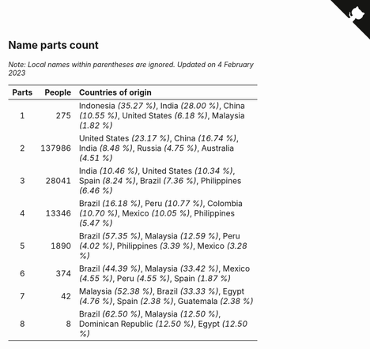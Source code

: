 ## Name parts count

*Note: Local names within parentheses are ignored.*
*Updated on  4 February 2023*

| Parts | People | Countries of origin |
| :--: | ---: | :--- |
| 1 | 275 | Indonesia *(35.27 %)*, India *(28.00 %)*, China *(10.55 %)*, United States *(6.18 %)*, Malaysia *(1.82 %)* |
| 2 | 137986 | United States *(23.17 %)*, China *(16.74 %)*, India *(8.48 %)*, Russia *(4.75 %)*, Australia *(4.51 %)* |
| 3 | 28041 | India *(10.46 %)*, United States *(10.34 %)*, Spain *(8.24 %)*, Brazil *(7.36 %)*, Philippines *(6.46 %)* |
| 4 | 13346 | Brazil *(16.18 %)*, Peru *(10.77 %)*, Colombia *(10.70 %)*, Mexico *(10.05 %)*, Philippines *(5.47 %)* |
| 5 | 1890 | Brazil *(57.35 %)*, Malaysia *(12.59 %)*, Peru *(4.02 %)*, Philippines *(3.39 %)*, Mexico *(3.28 %)* |
| 6 | 374 | Brazil *(44.39 %)*, Malaysia *(33.42 %)*, Mexico *(4.55 %)*, Peru *(4.55 %)*, Spain *(1.87 %)* |
| 7 | 42 | Malaysia *(52.38 %)*, Brazil *(33.33 %)*, Egypt *(4.76 %)*, Spain *(2.38 %)*, Guatemala *(2.38 %)* |
| 8 | 8 | Brazil *(62.50 %)*, Malaysia *(12.50 %)*, Dominican Republic *(12.50 %)*, Egypt *(12.50 %)* |


<a href="https://github.com/JustinTimeCuber/wca_statistics" class="github-corner" aria-label="View source on Github"><svg width="80" height="80" viewBox="0 0 250 250" style="fill:#151513; color:#fff; position: absolute; top: 0; border: 0; right: 0;" aria-hidden="true"><path d="M0,0 L115,115 L130,115 L142,142 L250,250 L250,0 Z"></path><path d="M128.3,109.0 C113.8,99.7 119.0,89.6 119.0,89.6 C122.0,82.7 120.5,78.6 120.5,78.6 C119.2,72.0 123.4,76.3 123.4,76.3 C127.3,80.9 125.5,87.3 125.5,87.3 C122.9,97.6 130.6,101.9 134.4,103.2" fill="currentColor" style="transform-origin: 130px 106px;" class="octo-arm"></path><path d="M115.0,115.0 C114.9,115.1 118.7,116.5 119.8,115.4 L133.7,101.6 C136.9,99.2 139.9,98.4 142.2,98.6 C133.8,88.0 127.5,74.4 143.8,58.0 C148.5,53.4 154.0,51.2 159.7,51.0 C160.3,49.4 163.2,43.6 171.4,40.1 C171.4,40.1 176.1,42.5 178.8,56.2 C183.1,58.6 187.2,61.8 190.9,65.4 C194.5,69.0 197.7,73.2 200.1,77.6 C213.8,80.2 216.3,84.9 216.3,84.9 C212.7,93.1 206.9,96.0 205.4,96.6 C205.1,102.4 203.0,107.8 198.3,112.5 C181.9,128.9 168.3,122.5 157.7,114.1 C157.9,116.9 156.7,120.9 152.7,124.9 L141.0,136.5 C139.8,137.7 141.6,141.9 141.8,141.8 Z" fill="currentColor" class="octo-body"></path></svg></a><style>.github-corner:hover .octo-arm{animation:octocat-wave 560ms ease-in-out}@keyframes octocat-wave{0%,100%{transform:rotate(0)}20%,60%{transform:rotate(-25deg)}40%,80%{transform:rotate(10deg)}}@media (max-width:500px){.github-corner:hover .octo-arm{animation:none}.github-corner .octo-arm{animation:octocat-wave 560ms ease-in-out}}</style>
